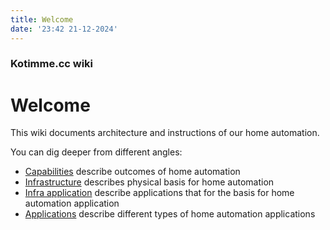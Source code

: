 ```yaml
---
title: Welcome
date: '23:42 21-12-2024'
---
```


### Kotimme.cc wiki

# Welcome

This wiki documents architecture and instructions of our home automation.

You can dig deeper from different angles:
* [Capabilities](/capabilities) describe outcomes of home automation
* [Infrastructure](/infrastructure) describes physical basis for home automation
* [Infra application](/infra-applications) describe applications that for the basis for home automation application
* [Applications](/applications) describe different types of home automation applications